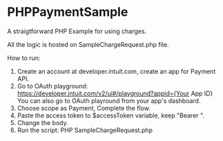 # PHPPaymentSample

A straigtforward PHP Example for using charges.

All the logic is hosted on SampleChargeRequest.php file. 

How to run:
1. Create an account at developer.intuit.com, create an app for Payment API.
2. Go to OAuth playground: https://developer.intuit.com/v2/ui#/playground?appid={Your App ID} You can also go to OAuth playround from your app's dashboard.
3. Choose scope as Payment, Complete the flow.
4. Paste the access token to $accessToken variable, keep "Bearer ".
5. Change the body.
6. Run the script:
PHP SampleChargeRequest.php 

